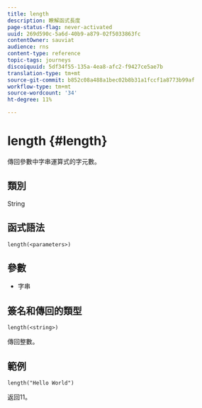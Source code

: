 ```yaml
---
title: length
description: 瞭解函式長度
page-status-flag: never-activated
uuid: 269d590c-5a6d-40b9-a879-02f5033863fc
contentOwner: sauviat
audience: rns
content-type: reference
topic-tags: journeys
discoiquuid: 5df34f55-135a-4ea8-afc2-f9427ce5ae7b
translation-type: tm+mt
source-git-commit: b852c08a488a1bec02b8b31a1fccf1a8773b99af
workflow-type: tm+mt
source-wordcount: '34'
ht-degree: 11%

---
```



# length {#length}

傳回參數中字串運算式的字元數。

## 類別

String

## 函式語法

`length(<parameters>)`

## 參數

* 字串

## 簽名和傳回的類型

`length(<string>)`

傳回整數。

## 範例

`length("Hello World")`

返回11。
